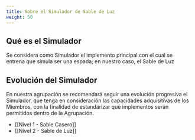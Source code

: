 ```yaml
---
title: Sobre el Simulador de Sable de Luz
weight: 50
---
```


## Qué es el Simulador

Se considera como Simulador el implemento principal con el cual se entrena que simula ser una espada; en nuestro caso, el Sable de Luz

## Evolución del Simulador

En nuestra agrupación se recomendará seguir una evolución progresiva el Simulador, que tenga en consideración  las capacidades adquisitivas de los Miembros, con la finalidad de estandarizar qué implementos serán permitidos dentro de la Agrupación.

- [[Nivel 1 - Sable Casero]]
- [[Nivel 2 - Sable de Luz]]
